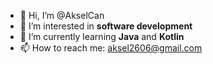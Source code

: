 - 👋 Hi, I’m @AkselCan
- 👀 I’m interested in **software development**
- 🌱 I’m currently learning **Java** and **Kotlin**
- 📫 How to reach me: aksel2606@gmail.com

<!---
AkselCan/AkselCan is a ✨ special ✨ repository because its `README.md` (this file) appears on your GitHub profile.
You can click the Preview link to take a look at your changes.
--->
